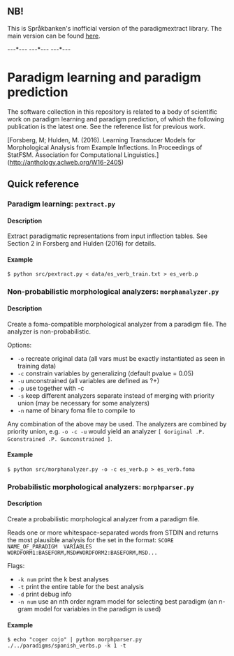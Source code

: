 ## NB!
This is Språkbanken's inofficial version of the paradigmextract library.
The main version can be found [here](https://github.com/marfors/paradigmextract).

---\*---   ---\*---   ---\*---

# Paradigm learning and paradigm prediction

The software collection in this repository is related to a body of
scientific work on paradigm learning and paradigm prediction, of which
the following publication is the latest one. See the reference list
for previous work.

[Forsberg, M; Hulden, M. (2016). Learning Transducer Models for
Morphological Analysis from Example Inflections. In Proceedings of
StatFSM. Association for Computational Linguistics.] (http://anthology.aclweb.org/W16-2405)

## Quick reference

### Paradigm learning: `pextract.py`

#### Description

Extract paradigmatic representations from input inflection tables. See
Section 2 in Forsberg and Hulden (2016) for details.

#### Example

`$ python src/pextract.py < data/es_verb_train.txt > es_verb.p`

### Non-probabilistic morphological analyzers: `morphanalyzer.py`

#### Description

Create a foma-compatible morphological analyzer from a paradigm
file. The analyzer is non-probabilistic.

Options:
* `-o`  recreate original data (all vars must be exactly instantiated as seen in training data)
* `-c`  constrain variables by generalizing (default pvalue = 0.05)
* `-u`  unconstrained (all variables are defined as ?+)
* `-p`  <pvalue>  use <pvalue> together with -c
* `-s`  keep different analyzers separate instead of merging with
priority union (may be necessary for some analyzers)
* `-n`  name of binary foma file to compile to

Any combination of the above may be used. The analyzers are combined
by priority union, e.g. `-o -c -u` would yield an analyzer
`[ Goriginal .P. Gconstrained .P. Gunconstrained ]`.

#### Example

`$ python src/morphanalyzer.py -o -c es_verb.p > es_verb.foma`

### Probabilistic morphological analyzers: `morphparser.py`

#### Description

Create a probabilistic morphological analyzer from a paradigm
file.

Reads one or more whitespace-separated words from STDIN and
returns the most plausible analysis for the set in the format:
`SCORE  NAME_OF_PARADIGM  VARIABLES  WORDFORM1:BASEFORM,MSD#WORDFORM2:BASEFORM,MSD...`

Flags:
* `-k num` print the k best analyses
* `-t`     print the entire table for the best analysis
* `-d`     print debug info
* `-n num` use an nth order ngram model for selecting best paradigm (an n-gram model for variables in the paradigm is used)

#### Example

`$ echo "coger cojo" | python morphparser.py ./../paradigms/spanish_verbs.p -k 1 -t`
